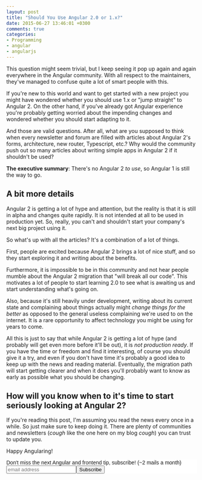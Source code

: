 ```yaml
---
layout: post
title: "Should You Use Angular 2.0 or 1.x?"
date: 2015-06-27 13:46:01 +0300
comments: true
categories: 
- Programming
- angular
- angularjs
---
```


This question might seem trivial, but I keep seeing it pop up again and again everywhere in the Angular community. With all respect to the maintainers, they've managed to confuse quite a lot of smart people with this.

If you're new to this world and want to get started with a new project you might have wondered whether you should use 1.x or "jump straight" to Angular 2. On the other hand, if you've already got Angular experience you're probably getting worried about the impending changes and wondered whether you should start adapting to it.

And those are valid questions. After all, what are you supposed to think when every newsletter and forum are filled with articles about Angular 2's forms, architecture, new router, Typescript, etc.? Why would the community push out so many articles about writing simple apps in Angular 2 if it shouldn't be used?

**The executive summary**: There's no Angular 2 *to use*, so Angular 1 is still the way to go.

## A bit more details

Angular 2 is getting a lot of hype and attention, but the reality is that it is still in alpha and changes quite rapidly. It is not intended at all to be used in production yet. So, really, you can't and shouldn't start your company's next big project using it.

So what's up with all the articles? It's a combination of a lot of things.

First, people are excited because Angular 2 brings a lot of nice stuff, and so they start exploring it and writing about the benefits.

Furthermore, it is impossible to be in this community and not hear people mumble about the Angular 2 migration that "will break all our code". This motivates a lot of people to start learning 2.0 to see what is awaiting us and start understanding what's going on.

Also, because it's still heavily under development, writing about its current state and complaining about things actually might *change things for the better* as opposed to the general useless complaining we're used to on the internet. It is a rare opportunity to affect technology you might be using for years to come.

All this is just to say that while Angular 2 is getting a lot of hype (and probably will get even more before it'll be out), it is *not production ready*. If you have the time or freedom and find it interesting, of course you should give it a try, and even if you don't have time it's probably a good idea to keep up with the news and reading material. Eventually, the migration path will start getting clearer and when it does you'll probably want to know as early as possible what you should be changing.

## How will you know when to it's time to start seriously looking at Angular 2?

If you're reading this post, I'm assuming you read the news every once in a while. So just make sure to keep doing it. There are plenty of communities and newsletters (*cough* like the one here on my blog *cough*) you can trust to update you.

Happy Angularing!

<!-- Begin MailChimp Signup Form -->
<link href="http://cdn-images.mailchimp.com/embedcode/slim-081711.css" rel="stylesheet" type="text/css">
<style type="text/css">
    #mc_embed_signup{background:#fff; clear:left; font:14px Helvetica,Arial,sans-serif; }
    /* Add your own MailChimp form style overrides in your site stylesheet or in this style block.
       We recommend moving this block and the preceding CSS link to the HEAD of your HTML file. */
</style>
<div id="mc_embed_signup">
<form action="http://codelord.us6.list-manage.com/subscribe/post?u=78b36f07d7d2e7e91eb8deee3&amp;id=c9a8d439c8" method="post" id="mc-embedded-subscribe-form" name="mc-embedded-subscribe-form" class="validate" target="_blank" novalidate>
    <label for="mce-EMAIL">Don't miss the next Angular and frontend tip, subscribe! (~2 mails a month)</label>
    <input type="email" value="" name="EMAIL" class="email" id="mce-EMAIL" placeholder="email address" required style="display: inline"><!--
    --><input type="submit" value="Subscribe" name="subscribe" id="mc-embedded-subscribe" class="button" style="display: inline">
    <input type="hidden" value="" name="SIGNUP_URL" class="email" id="mce-SIGNUP_URL">
</form>
</div>
<script type="text/javascript">
document.getElementById('mce-SIGNUP_URL').value = document.location.href;
</script>
<!--End mc_embed_signup-->

